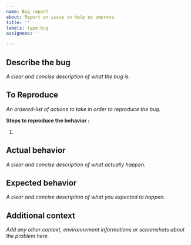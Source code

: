 ```yaml
---
name: Bug report
about: Report an issue to help us improve
title: ''
labels: type:bug
assignees: ''

---
```


## Describe the bug
*A clear and concise description of what the bug is.*



## To Reproduce
*An ordered-list of actions to take in order to reproduce the bug.*

**Steps to reproduce the behavior :**

1. 

## Actual behavior
*A clear and concise description of what actually happen.*



## Expected behavior
*A clear and concise description of what you expected to happen.*



## Additional context
*Add any other context, environnement informations or screenshots about the problem here.*

